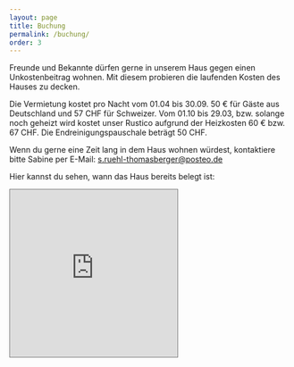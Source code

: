 ```yaml
---
layout: page
title: Buchung
permalink: /buchung/
order: 3
---
```


Freunde und Bekannte dürfen gerne in unserem Haus gegen einen Unkostenbeitrag wohnen. Mit diesem probieren die laufenden Kosten des Hauses zu decken.

Die Vermietung kostet pro Nacht vom 01.04 bis 30.09. 50 € für Gäste aus Deutschland und 57 CHF für Schweizer. 
Vom 01.10 bis 29.03, bzw. solange noch geheizt wird  kostet unser Rustico aufgrund der Heizkosten 60 € bzw. 67 CHF. 
Die Endreinigungspauschale beträgt 50 CHF.

Wenn du gerne eine Zeit lang in dem Haus wohnen würdest, kontaktiere bitte Sabine per E-Mail: 
[s.ruehl-thomasberger@posteo.de](mailto:s.ruehl-thomasberger@posteo.de)

Hier kannst du sehen, wann das Haus bereits belegt ist:

<iframe src="https://calendar.google.com/calendar/embed?height=300&amp;wkst=2&amp;bgcolor=%23ffffff&amp;ctz=Europe%2FZurich&amp;src=YWdlbGo0YTgyYXM0djhtbTQ1bGY4bTR1c29AZ3JvdXAuY2FsZW5kYXIuZ29vZ2xlLmNvbQ&amp;color=%23F4511E&amp;showTitle=1&amp;showNav=1&amp;showDate=0&amp;showPrint=0&amp;showTabs=0&amp;showCalendars=0&amp;showTz=0&amp;title=Pinina%20Belegung" style="border:solid 1px #777" width="300" height="300" frameborder="0" scrolling="no"></iframe>